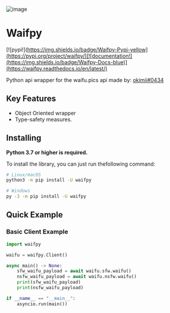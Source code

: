 ![image](https://user-images.githubusercontent.com/92546867/168911637-b661ab7d-767d-4e14-8dec-d59c99c8b5ac.png)


Waifpy
=======
[![pypi!](https://img.shields.io/badge/Waifpy-Pypi-yellow](https://pypi.org/project/waifpy/)[![documentation!](https://img.shields.io/badge/Waifpy-Docs-blue)](https://waifpy.readthedocs.io/en/latest/)

Python api wrapper for the waifu.pics api made by: [okimii#0434](https://discord.com/users/637458038915203127)

Key Features
------------

- Object Oriented wrapper
- Type-safety measures.

Installing
----------

**Python 3.7 or higher is required.**

To install the library, you can just run thefollowing command:

``` sh
# Linux/macOS
python3 -m pip install -U waifpy

# Windows
py -3 -m pip install -U waifpy
```

Quick Example
-------------

### Basic Client Example

``` py
import waifpy

waifu = waifpy.Client()

async main() -> None:
    sfw_waifu_payload = await waifu.sfw.waifu()
    nsfw_waifu_payload = await waifu.nsfw.waifu()
    print(sfw_waifu_payload)
    print(nsfw_waifu_payload)

if __name__ == "__main__":
    asyncio.run(main())
```

